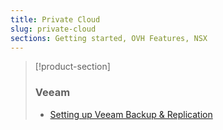 ```yaml
---
title: Private Cloud
slug: private-cloud
sections: Getting started, OVH Features, NSX
---
```


> [!product-section]
>
> ### Veeam
>
> - [Setting up Veeam Backup & Replication](https://docs.ovh.com/lt/storage/veeam-backup-replication/)
>
